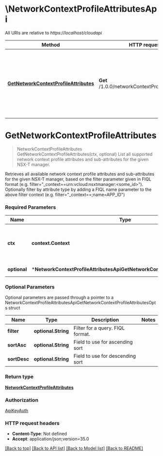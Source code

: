 # \NetworkContextProfileAttributesApi

All URIs are relative to *https://localhost/cloudapi*

Method | HTTP request | Description
------------- | ------------- | -------------
[**GetNetworkContextProfileAttributes**](NetworkContextProfileAttributesApi.md#GetNetworkContextProfileAttributes) | **Get** /1.0.0/networkContextProfiles/attributes | List all supported network context profile attributes and sub-attributes for the given NSX-T manager.


# **GetNetworkContextProfileAttributes**
> NetworkContextProfileAttributes GetNetworkContextProfileAttributes(ctx, optional)
List all supported network context profile attributes and sub-attributes for the given NSX-T manager.

Retrieves all available network context profile attributes and sub-attributes for the given NSX-T manager, based on the filter parameter given in FIQL format (e.g. filter=\"_context==urn:vcloud:nsxtmanager:<some_id>\"). Optionally filter by attribute type by adding a FIQL name parameter to the above filter context (e.g. filter=\"_context==<urn>;name=APP_ID\") 

### Required Parameters

Name | Type | Description  | Notes
------------- | ------------- | ------------- | -------------
 **ctx** | **context.Context** | context for authentication, logging, cancellation, deadlines, tracing, etc.
 **optional** | ***NetworkContextProfileAttributesApiGetNetworkContextProfileAttributesOpts** | optional parameters | nil if no parameters

### Optional Parameters
Optional parameters are passed through a pointer to a NetworkContextProfileAttributesApiGetNetworkContextProfileAttributesOpts struct

Name | Type | Description  | Notes
------------- | ------------- | ------------- | -------------
 **filter** | **optional.String**| Filter for a query.  FIQL format. | 
 **sortAsc** | **optional.String**| Field to use for ascending sort | 
 **sortDesc** | **optional.String**| Field to use for descending sort | 

### Return type

[**NetworkContextProfileAttributes**](NetworkContextProfileAttributes.md)

### Authorization

[ApiKeyAuth](../README.md#ApiKeyAuth)

### HTTP request headers

 - **Content-Type**: Not defined
 - **Accept**: application/json;version=35.0

[[Back to top]](#) [[Back to API list]](../README.md#documentation-for-api-endpoints) [[Back to Model list]](../README.md#documentation-for-models) [[Back to README]](../README.md)

